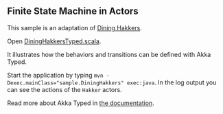 ## Finite State Machine in Actors

This sample is an adaptation of [Dining Hakkers](http://www.dalnefre.com/wp/2010/08/dining-philosophers-in-humus/). 

Open [DiningHakkersTyped.scala](src/main/java/sample/DiningHakkers.java).

It illustrates how the behaviors and transitions can be defined with Akka Typed.

Start the application by typing `mvn -Dexec.mainClass="sample.DiningHakkers" exec:java`. In the log output you can see the actions of the `Hakker` actors.

Read more about Akka Typed in [the documentation](http://doc.akka.io/docs/akka/2.6/).
